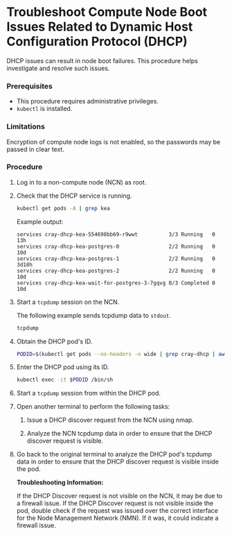 # Troubleshoot Compute Node Boot Issues Related to Dynamic Host Configuration Protocol \(DHCP\)

DHCP issues can result in node boot failures. This procedure helps investigate and resolve such issues.

### Prerequisites

- This procedure requires administrative privileges.
- `kubectl` is installed.

### Limitations

Encryption of compute node logs is not enabled, so the passwords may be passed in clear text.

### Procedure

1.  Log in to a non-compute node \(NCN\) as root.

2.  Check that the DHCP service is running.

    ```bash
    kubectl get pods -A | grep kea
    ```

    Example output:

    ```
    services cray-dhcp-kea-554698bb69-r9wwt          3/3 Running   0 13h
    services cray-dhcp-kea-postgres-0                2/2 Running   0 10d
    services cray-dhcp-kea-postgres-1                2/2 Running   0 3d18h
    services cray-dhcp-kea-postgres-2                2/2 Running   0 10d
    services cray-dhcp-kea-wait-for-postgres-3-7gqvg 0/3 Completed 0 10d
    ```

3.  Start a `tcpdump` session on the NCN.

    The following example sends tcpdump data to `stdout`.

    ```bash
    tcpdump
    ```

4.  Obtain the DHCP pod's ID.

    ```bash
    PODID=$(kubectl get pods --no-headers -o wide | grep cray-dhcp | awk '{print $1}')
    ```

5.  Enter the DHCP pod using its ID.

    ```bash
    kubectl exec -it $PODID /bin/sh
    ```

6.  Start a `tcpdump` session from within the DHCP pod.

7.  Open another terminal to perform the following tasks:

    1.  Issue a DHCP discover request from the NCN using nmap.

    2.  Analyze the NCN tcpdump data in order to ensure that the DHCP discover request is visible.

8.  Go back to the original terminal to analyze the DHCP pod's tcpdump data in order to ensure that the DHCP discover request is visible inside the pod.

    **Troubleshooting Information:**

    If the DHCP Discover request is not visible on the NCN, it may be due to a firewall issue. If the DHCP Discover request is not visible inside the pod, double check if the request was issued over the correct interface for the Node Management Network \(NMN\). If it was, it could indicate a firewall issue.


